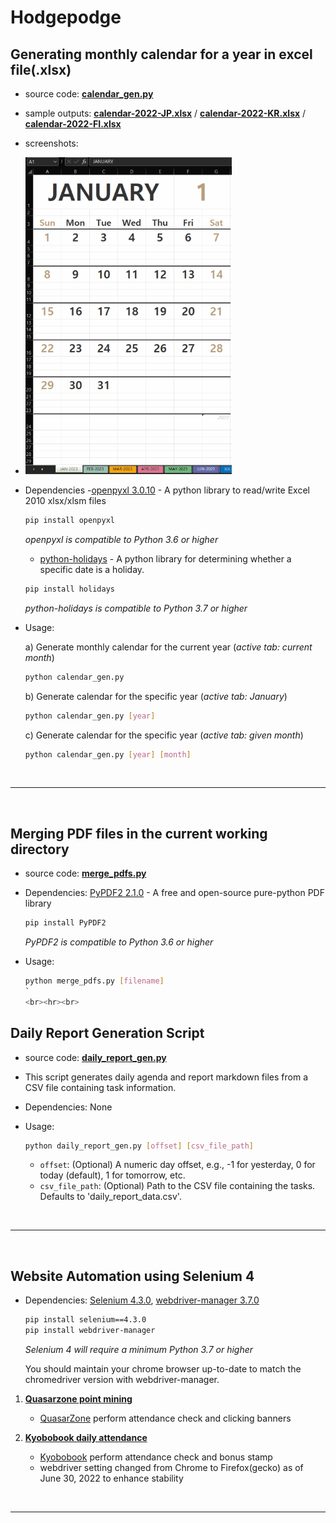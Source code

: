 # Hodgepodge

## Generating monthly calendar for a year in excel file(.xlsx)

- source code: [**calendar_gen.py**](./python/calendar_gen.py)
- sample outputs: [**calendar-2022-JP.xlsx**](./python/examples/calendar-2022-JP.xlsx) / [**calendar-2022-KR.xlsx**](./python/examples/calendar-2022-KR.xlsx) / [**calendar-2022-FI.xlsx**](./python/examples/calendar-2022-FI.xlsx)
- screenshots:
- ![calendar-screenshots](./python/examples/calendar-2023-small.gif)

- Dependencies -[openpyxl 3.0.10][openpyxl] - A python library to read/write Excel 2010 xlsx/xlsm files

  ```bash
  pip install openpyxl
  ```

  _openpyxl is compatible to Python 3.6 or higher_

  - [python-holidays][python-holidays] - A python library for determining whether a specific date is a holiday.

  ```bash
  pip install holidays
  ```

  _python-holidays is compatible to Python 3.7 or higher_

- Usage:

  a) Generate monthly calendar for the current year (_active tab: current month_)

  ```bash
  python calendar_gen.py
  ```

  b) Generate calendar for the specific year (_active tab: January_)

  ```bash
  python calendar_gen.py [year]
  ```

  c) Generate calendar for the specific year (_active tab: given month_)

  ```bash
  python calendar_gen.py [year] [month]
  ```

<br><hr><br>

## Merging PDF files in the current working directory

- source code: [**merge_pdfs.py**](./python/merge_pdfs.py)

- Dependencies: [PyPDF2 2.1.0][PyPDF2] - A free and open-source pure-python PDF library

  ```bash
  pip install PyPDF2
  ```

  _PyPDF2 is compatible to Python 3.6 or higher_

- Usage:
  ```bash
  python merge_pdfs.py [filename]
  `
  <br><hr><br>
  ```

## Daily Report Generation Script

- source code: [**daily_report_gen.py**](./python/daily_report_gen.py)

- This script generates daily agenda and report markdown files from a CSV file containing task information.

- Dependencies: None

- Usage:
  ```bash
  python daily_report_gen.py [offset] [csv_file_path]
  ```
  - `offset`: (Optional) A numeric day offset, e.g., -1 for yesterday, 0 for today (default), 1 for tomorrow, etc.
  - `csv_file_path`: (Optional) Path to the CSV file containing the tasks. Defaults to 'daily_report_data.csv'.

<br><hr><br>

## Website Automation using Selenium 4

- Dependencies: [Selenium 4.3.0][Selenium], [webdriver-manager 3.7.0][webdriver-manager]

  ```bash
  pip install selenium==4.3.0
  pip install webdriver-manager
  ```

  _Selenium 4 will require a minimum Python 3.7 or higher_

  You should maintain your chrome browser up-to-date to match the chromedriver version with webdriver-manager.

1. [**Quasarzone point mining**](./python/quasarzone.py)

   - [QuasarZone][QuasarZone] perform attendance check and clicking banners

1. [**Kyobobook daily attendance**](./python/kyobobook.py)
   - [Kyobobook][Kyobobook] perform attendance check and bonus stamp
   - webdriver setting changed from Chrome to Firefox(gecko) as of June 30, 2022 to enhance stability

<br><hr><br>

[openpyxl]: https://openpyxl.readthedocs.io/en/stable/
[python-holidays]: https://python-holidays.readthedocs.io/en/latest/
[PyPDF2]: https://pypdf2.readthedocs.io/en/latest/
[Selenium]: https://www.selenium.dev/documentation/webdriver/
[webdriver-manager]: https://pypi.org/project/webdriver-manager/
[QuasarZone]: https://quasarzone.com/
[Kyobobook]: http://www.kyobobook.co.kr
